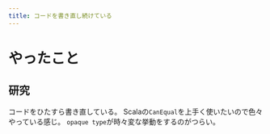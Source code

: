 ```yaml
---
title: コードを書き直し続けている
---
```


# やったこと

## 研究

コードをひたすら書き直している。
Scalaの`CanEqual`を上手く使いたいので色々やっている感じ。
`opaque type`が時々変な挙動をするのがつらい。
